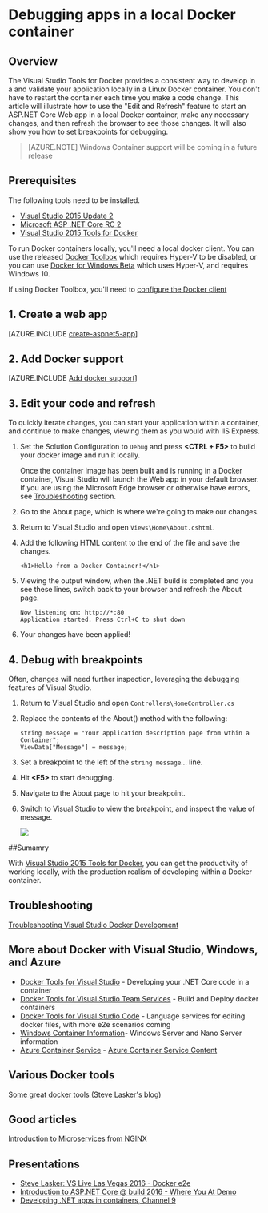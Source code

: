 <properties
   pageTitle="Debugging apps in a local Docker container | Microsoft Azure"
   description="Learn how to modify an app that is running in a local Docker container, refresh the container via Edit and Refresh and set debugging breakpoints"
   services="azure-container-service"
   documentationCenter="na"
   authors="allclark"
   manager="douge"
   editor="" />
<tags
   ms.service="multiple"
   ms.devlang="dotnet"
   ms.topic="article"
   ms.tgt_pltfrm="na"
   ms.workload="multiple"
   ms.date="06/08/2016"
   ms.author="allclark" />

# Debugging apps in a local Docker container

## Overview
The Visual Studio Tools for Docker provides a consistent way to develop in a and validate your application locally in a Linux Docker container.
You don't have to restart the container each time you make a code change.
This article will illustrate how to use the "Edit and Refresh" feature to start an ASP.NET Core Web app in a local Docker container,
make any necessary changes, and then refresh the browser to see those changes.
It will also show you how to set breakpoints for debugging.

> [AZURE.NOTE] Windows Container support will be coming in a future release

## Prerequisites
The following tools need to be installed.

- [Visual Studio 2015 Update 2](https://go.microsoft.com/fwlink/?LinkId=691978)
- [Microsoft ASP .NET Core RC 2](http://go.microsoft.com/fwlink/?LinkId=798481)
- [Visual Studio 2015 Tools for Docker](https://aka.ms/DockerToolsForVS)

To run Docker containers locally, you'll need a local docker client.
You can use the released [Docker Toolbox](https://www.docker.com/products/overview#/docker_toolbox) which requires Hyper-V to be disabled,
or you can use [Docker for Windows Beta](https://beta.docker.com) which uses Hyper-V, and requires Windows 10.

If using Docker Toolbox, you'll need to [configure the Docker client](./vs-azure-tools-docker-setup.md)

## 1. Create a web app

[AZURE.INCLUDE [create-aspnet5-app](../includes/create-aspnet5-app.md)]

## 2. Add Docker support

[AZURE.INCLUDE [Add docker support](../includes/vs-azure-tools-docker-add-docker-support.md)]


## 3. Edit your code and refresh

To quickly iterate changes, you can start your application within a container, and continue to make changes, viewing them as you would with IIS Express.

1. Set the Solution Configuration to `Debug` and press **&lt;CTRL + F5>** to build your docker image and run it locally.

    Once the container image has been built and is running in a Docker container, Visual Studio will launch the Web app in your default browser.
    If you are using the Microsoft Edge browser or otherwise have errors, see [Troubleshooting](vs-azure-tools-docker-troubleshooting-docker-errors.md) section.

1. Go to the About page, which is where we're going to make our changes.

1. Return to Visual Studio and open `Views\Home\About.cshtml`.

1. Add the following HTML content to the end of the file and save the changes.

	```
	<h1>Hello from a Docker Container!</h1>
	```

1.	Viewing the output window, when the .NET build is completed and you see these lines, switch back to your browser and refresh the About page.

    ```
    Now listening on: http://*:80
    Application started. Press Ctrl+C to shut down
    ```

1.	Your changes have been applied!

## 4. Debug with breakpoints

Often, changes will need further inspection, leveraging the debugging features of Visual Studio.

1.	Return to Visual Studio and open `Controllers\HomeController.cs`

1.  Replace the contents of the About() method with the following:

	```
	string message = "Your application description page from wthin a Container";
	ViewData["Message"] = message;
    ````

1.  Set a breakpoint to the left of the `string message`... line.

1.  Hit **&lt;F5>** to start debugging.

1.  Navigate to the About page to hit your breakpoint.

1.  Switch to Visual Studio to view the breakpoint, and inspect the value of message.

	![][2]

##Sumamry

With [Visual Studio 2015 Tools for Docker](https://aka.ms/DockerToolsForVS), you can get the productivity of working locally,
with the production realism of developing within a Docker container.

## Troubleshooting

[Troubleshooting Visual Studio Docker Development](vs-azure-tools-docker-troubleshooting-docker-errors.md)

## More about Docker with Visual Studio, Windows, and Azure

- [Docker Tools for Visual Studio](http://aka.ms/dockertoolsforvs) - Developing your .NET Core code in a container
- [Docker Tools for Visual Studio Team Services](http://aka.ms/dockertoolsforvsts) - Build and Deploy docker containers
- [Docker Tools for Visual Studio Code](http://aka.ms/dockertoolsforvscode) - Language services for editing docker files, with more e2e scenarios coming
- [Windows Container Information](http://aka.ms/containers)- Windows Server and Nano Server information
- [Azure Container Service](https://azure.microsoft.com/services/container-service/) - [Azure Container Service Content](http://aka.ms/AzureContainerService)

## Various Docker tools

[Some great docker tools (Steve Lasker's blog)](https://blogs.msdn.microsoft.com/stevelasker/2016/03/25/some-great-docker-tools/)

## Good articles

[Introduction to Microservices from NGINX](https://www.nginx.com/blog/introduction-to-microservices/)

## Presentations

- [Steve Lasker: VS Live Las Vegas 2016 - Docker e2e](https://github.com/SteveLasker/Presentations/blob/master/VSLive2016/Vegas/)
- [Introduction to ASP.NET Core @ build 2016 - Where You At Demo](https://channel9.msdn.com/Events/Build/2016/B810)
- [Developing .NET apps in containers, Channel 9](https://blogs.msdn.microsoft.com/stevelasker/2016/02/19/developing-asp-net-apps-in-docker-containers/)

[2]: ./media/vs-azure-tools-docker-edit-and-refresh/breakpoint.png